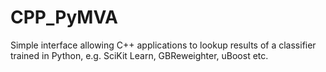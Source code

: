 # CPP_PyMVA
Simple interface allowing C++ applications to lookup results of a classifier trained in Python, e.g. SciKit Learn, GBReweighter, uBoost etc.
